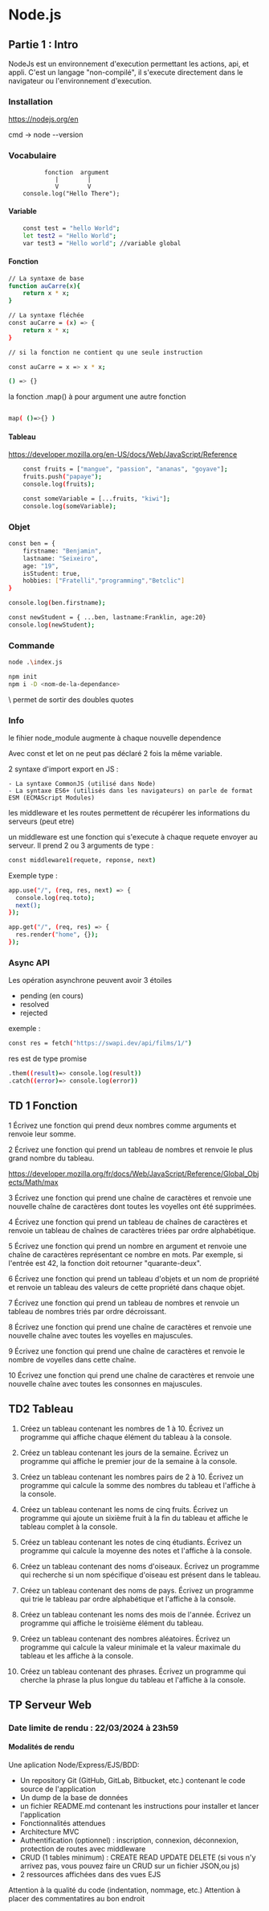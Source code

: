 #



# Node.js

## Partie 1 : Intro

NodeJs est un environnement d'execution permettant les actions, api, et appli. 
C'est un langage "non-compilé", il s'execute directement dans le navigateur ou l'environnement d'execution.

### Installation

https://nodejs.org/en

cmd -> node --version

### Vocabulaire
              fonction  argument
                 |        |
                 V        V
        console.log("Hello There");

#### Variable
```bash
    const test = "hello World";
    let test2 = "Hello World";
    var test3 = "Hello world"; //variable global
```

#### Fonction
```bash
// La syntaxe de base
function auCarre(x){
    return x * x;
}

// La syntaxe fléchée
const auCarre = (x) => {
    return x * x;
}

// si la fonction ne contient qu une seule instruction

const auCarre = x => x * x;

() => {}
```

la fonction .map() à pour argument une autre fonction

```bash

map( ()=>{} )

```

#### Tableau
https://developer.mozilla.org/en-US/docs/Web/JavaScript/Reference
```bash
    const fruits = ["mangue", "passion", "ananas", "goyave"];
    fruits.push("papaye");
    console.log(fruits);

    const someVariable = [...fruits, "kiwi"];
    console.log(someVariable);
```

### Objet
```bash
const ben = {
    firstname: "Benjamin",
    lastname: "Seixeiro",
    age: "19",
    isStudent: true,
    hobbies: ["Fratelli","programming","Betclic"]
}

console.log(ben.firstname);

const newStudent = { ...ben, lastname:Franklin, age:20}
console.log(newStudent);
```

### Commande
```bash
node .\index.js

npm init
npm i -D <nom-de-la-dependance>
```
\ permet de sortir des doubles quotes

### Info

le fihier node_module augmente à chaque nouvelle dependence

Avec const et let on ne peut pas déclaré 2 fois la même variable.


2 syntaxe d'import export en JS :

    - La syntaxe CommonJS (utilisé dans Node)
    - La syntaxe ES6+ (utilisés dans les navigateurs) on parle de format ESM (ECMAScript Modules)

les middleware et les routes permettent de récupérer les informations du serveurs (peut etre)

un middleware est une fonction qui s'execute à chaque requete envoyer au serveur.
Il prend 2 ou 3 arguments de type :
```bash
const middleware1(requete, reponse, next)
``` 
Exemple type :
```bash
app.use("/", (req, res, next) => {
  console.log(req.toto);
  next();
});

app.get("/", (req, res) => {
  res.render("home", {});
});
```

### Async API
Les opération asynchrone peuvent avoir 3 étoiles
- pending (en cours)
- resolved 
- rejected

exemple :
```bash
const res = fetch("https://swapi.dev/api/films/1/")
```
res est de type promise
```bash
.them((result)=> console.log(result))
.catch((error)=> console.log(error))
```


## TD 1 Fonction
1 Écrivez une fonction qui prend deux nombres comme arguments et renvoie leur somme.

2 Écrivez une fonction qui prend un tableau de nombres et renvoie le plus grand nombre du tableau.

https://developer.mozilla.org/fr/docs/Web/JavaScript/Reference/Global_Objects/Math/max


3 Écrivez une fonction qui prend une chaîne de caractères et renvoie une nouvelle chaîne de caractères dont toutes les voyelles ont été supprimées.

4 Écrivez une fonction qui prend un tableau de chaînes de caractères et renvoie un tableau de chaînes de caractères triées par ordre alphabétique.

5 Écrivez une fonction qui prend un nombre en argument et renvoie une chaîne de caractères représentant ce nombre en mots. Par exemple, si l'entrée est 42, la fonction doit retourner "quarante-deux".

6 Écrivez une fonction qui prend un tableau d'objets et un nom de propriété et renvoie un tableau des valeurs de cette propriété dans chaque objet.

7 Écrivez une fonction qui prend un tableau de nombres et renvoie un tableau de nombres triés par ordre décroissant.

8 Écrivez une fonction qui prend une chaîne de caractères et renvoie une nouvelle chaîne avec toutes les voyelles en majuscules.

9 Écrivez une fonction qui prend une chaîne de caractères et renvoie le nombre de voyelles dans cette chaîne.

10 Écrivez une fonction qui prend une chaîne de caractères et renvoie une nouvelle chaîne avec toutes les consonnes en majuscules.

## TD2 Tableau

1. Créez un tableau contenant les nombres de 1 à 10. Écrivez un programme qui affiche chaque élément du tableau à la console.

2. Créez un tableau contenant les jours de la semaine. Écrivez un programme qui affiche le premier jour de la semaine à la console.

3. Créez un tableau contenant les nombres pairs de 2 à 10. Écrivez un programme qui calcule la somme des nombres du tableau et l'affiche à la console.

4. Créez un tableau contenant les noms de cinq fruits. Écrivez un programme qui ajoute un sixième fruit à la fin du tableau et affiche le tableau complet à la console.

5. Créez un tableau contenant les notes de cinq étudiants. Écrivez un programme qui calcule la moyenne des notes et l'affiche à la console.

6. Créez un tableau contenant des noms d'oiseaux. Écrivez un programme qui recherche si un nom spécifique d'oiseau est présent dans le tableau.

7. Créez un tableau contenant des noms de pays. Écrivez un programme qui trie le tableau par ordre alphabétique et l'affiche à la console.

8. Créez un tableau contenant les noms des mois de l'année. Écrivez un programme qui affiche le troisième élément du tableau.

9. Créez un tableau contenant des nombres aléatoires. Écrivez un programme qui calcule la valeur minimale et la valeur maximale du tableau et les affiche à la console.

10. Créez un tableau contenant des phrases. Écrivez un programme qui cherche la phrase la plus longue du tableau et l'affiche à la console.


## TP Serveur Web

### Date limite de rendu : 22/03/2024 à 23h59
#### Modalités de rendu 
Une aplication Node/Express/EJS/BDD:

- Un repository Git (GitHub, GitLab, Bitbucket, etc.) contenant le code source de l'application
- Un dump de la base de données
- un fichier README.md contenant les instructions pour installer et lancer l'application
- Fonctionnalités attendues
- Architecture MVC
- Authentification (optionnel) : inscription, connexion, déconnexion, protection de routes avec middleware
- CRUD (1 tables minimum) : CREATE READ UPDATE DELETE (si vous n'y arrivez pas, vous pouvez faire un CRUD sur un fichier JSON,ou js)
- 2 ressources affichées dans des vues EJS

Attention à la qualité du code (indentation, nommage, etc.)
Attention à placer des commentatires au bon endroit 